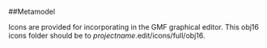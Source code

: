 ##Metamodel

Icons are provided for incorporating in the GMF graphical editor.
This obj16 icons folder should be to *projectname*.edit/icons/full/obj16.